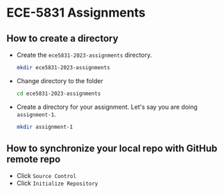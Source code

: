 # ECE-5831 Assignments

## How to create a directory

- Create the `ece5831-2023-assignments` directory. 
  ```bash
  mkdir ece5831-2023-assignments
  ```
- Change directory to the folder
  ```bash
  cd ece5831-2023-assignments
  ```
- Create a directory for your assignment. Let's say you are doing `assignment-1`.
  ```bash
  mkdir assignment-1
  ```

## How to synchronize your local repo with GitHub remote repo

- Click `Source Control`
- Click `Initialize Repository`
